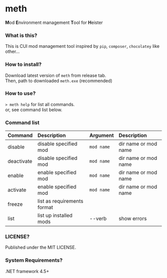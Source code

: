# meth
**M**od **E**nvironment management **T**ool for **H**eister

### What is this?
This is CUI mod management tool inspired by `pip`, `composer`, `chocolatey` like other...

### How to install?
Download latest version of `meth` from release tab.  
Then, path to downloaded `meth.exe` (recommended)

### How to use?
`> meth help` for list all commands.  
or, see command list below.

### Command list
| Command    | Description                  | Argument    | Description          |
|:-----------|:-----------------------------|:------------|:---------------------|
| disable    | disable specified mod        | `mod name`  | dir name or mod name |
| deactivate | disable specified mod        | `mod name`  | dir name or mod name |
| enable     | enable specified mod         | `mod name`  | dir name or mod name |
| activate   | enable specified mod         | `mod name`  | dir name or mod name |
| freeze     | list as requirements format  |             |                      |
| list       | list up installed mods       | --verb      | show errors          |

### LICENSE?
Published under the MIT LICENSE.

### System Requirements?
.NET framework 4.5+
